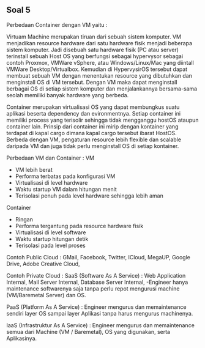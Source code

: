 ## Soal 5
Perbedaan Container dengan VM yaitu :

Virtuam Machine merupakan tiruan dari sebuah sistem komputer. VM menjadikan resource hardware dari satu hardware fisik menjadi beberapa sistem komputer. Jadi disebuah satu hardware fisik (PC atau server) terinstall sebuah Host OS yang berfungsi sebagai hypervysor sebagai contoh Proxmox, VMWare vSphere, atau Windows/Linux/Mac yang diintall VMWare Desktop/Virtualbox. Kemudian di HypervysirOS tersebut dapat membuat sebuah VM dengan menentukan resource yang dibutuhkan dan menginstall OS di VM tersebut. Dengan VM maka dapat menginstall berbagai OS di setiap sistem komputer dan menjalankannya bersama-sama seolah memiliki banyak hardware yang berbeda.

Container merupakan virtualisasi OS yang dapat membungkus suatu aplikasi beserta dependency dan evironmentnya. Setiap container ini memiliki process yang terisolir sehingga tidak mengganggu hostOS ataupun container lain. Prinsip dari container ini mirip dengan kontainer yang terdapat di kapal cargo dimana kapal cargo tersebut ibarat HostOS. Berbeda dengan VM, pengaturan resource lebih flexible dan scalable daripada VM dan juga tidak perlu menginstall OS di setiap kontainer.



Perbedaan VM dan Container :
VM                              
- VM lebih berat                
- Performa terbatas pada konfigurasi VM
- Virtualisasi di level hardware
- Waktu startup VM dalam hitungan menit
- Terisolasi penuh pada level hardware sehingga lebih aman

Container 
- Ringan
- Performa tergantung pada resource hardware fisik
- Virtualisasi di level software
- Waktu startup hitungan detik
- Terisolasi pada level proses


Contoh Public Cloud :
GMail, Facebook, Twitter, ICloud, MegaUP, Google Drive, Adobe Creative Cloud, 

Contoh Private Cloud : 
SaaS (Software As A Service) : Web Application Internal, Mail Server Internal, Database Server Internal, -Engineer hanya maintenance softwarenya saja tanpa perlu repot mengurusi machine (VM/Baremetal Server) dan OS.

PaaS (Platform As A Service) : Engineer mengurus dan memaintenance sendiri layer OS sampai layer Aplikasi tanpa harus mengurus machinenya.

IaaS (Infrastruktur As A Service) : Engineer mengurus dan memaintenance semua dari Machine (VM / Baremetal), OS yang digunakan, serta Aplikasinya.
